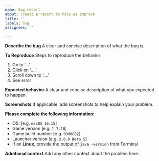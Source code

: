 ```yaml
---
name: Bug report
about: Create a report to help us improve
title: ''
labels: bug
assignees: ''

---
```


**Describe the bug**
A clear and concise description of what the bug is.

**To Reproduce**
Steps to reproduce the behavior:
1. Go to '...'
2. Click on '....'
3. Scroll down to '....'
4. See error

**Expected behavior**
A clear and concise description of what you expected to happen.

**Screenshots**
If applicable, add screenshots to help explain your problem.

**Please complete the following information:**
 - OS: [e.g. `macOS 10.15`]
 - Game version [e.g. `1.7.10`]
 - Game build number [e.g. `03d0882`]
 - Launcher version [e.g. `2.0.0 Beta 5`]
 - If on **Linux**, provide the output of `java -version` from Terminal


**Additional context**
Add any other context about the problem here.
